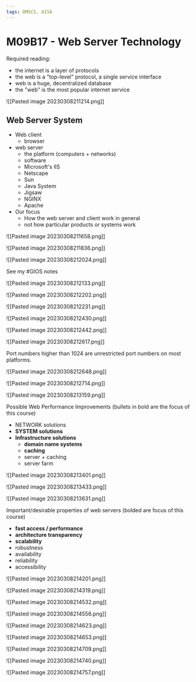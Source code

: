 ```yaml
---
tags: OMSCS, AISA
---
```

# M09B17 - Web Server Technology

Required reading: 

- the internet is a layer of protocols
- the web is a "top-level" protocol, a single service interface
- web is a huge, decentralized database
- the "web" is the most popular internet service

![[Pasted image 20230308211214.png]]

## Web Server System
- Web client
	- browser
- web server
	- the platform (computers + networks)
	- software
	- Microsoft's IIS
	- Netscape
	- Sun
	- Java System
	- Jigsaw
	- NGINX
	- Apache
- Our focus
	- How the web server and client work in general
	- not how particular products or systems work

![[Pasted image 20230308211658.png]]

![[Pasted image 20230308211836.png]]

![[Pasted image 20230308212024.png]]

See my #GIOS notes

![[Pasted image 20230308212133.png]]

![[Pasted image 20230308212202.png]]

![[Pasted image 20230308212231.png]]

![[Pasted image 20230308212430.png]]

![[Pasted image 20230308212442.png]]

![[Pasted image 20230308212617.png]]

Port numbers higher than 1024 are unrestricted port numbers on most platforms.

![[Pasted image 20230308212648.png]]

![[Pasted image 20230308212714.png]]

![[Pasted image 20230308213159.png]]

Possible Web Performance Improvements (bullets in bold are the focus of this course)
- NETWORK solutions
- **SYSTEM solutions**
- **Infrastructure solutions**
	- **domain name systems**
	- **caching**
	- server + caching
	- server farm

![[Pasted image 20230308213401.png]]

![[Pasted image 20230308213433.png]]

![[Pasted image 20230308213631.png]]

Important/desirable properties of web servers (bolded are focus of this course)
- **fast access / performance**
- **architecture transparency**
- **scalability**
- robustness
- availability
- reliability
- accessibility

![[Pasted image 20230308214201.png]]

![[Pasted image 20230308214319.png]]

![[Pasted image 20230308214532.png]]

![[Pasted image 20230308214556.png]]

![[Pasted image 20230308214623.png]]

![[Pasted image 20230308214653.png]]

![[Pasted image 20230308214709.png]]

![[Pasted image 20230308214740.png]]

![[Pasted image 20230308214757.png]]

